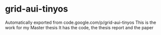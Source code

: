 # grid-aui-tinyos
Automatically exported from code.google.com/p/grid-aui-tinyos
This is the work for my Master thesis
It has the code, the thesis report and the paper
